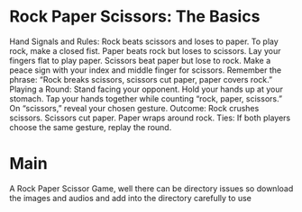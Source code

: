 # Rock Paper Scissors: The Basics
Hand Signals and Rules:
Rock beats scissors and loses to paper. To play rock, make a closed fist.
Paper beats rock but loses to scissors. Lay your fingers flat to play paper.
Scissors beat paper but lose to rock. Make a peace sign with your index and middle finger for scissors.
Remember the phrase: “Rock breaks scissors, scissors cut paper, paper covers rock.”
Playing a Round:
Stand facing your opponent.
Hold your hands up at your stomach.
Tap your hands together while counting “rock, paper, scissors.”
On “scissors,” reveal your chosen gesture.
Outcome:
Rock crushes scissors.
Scissors cut paper.
Paper wraps around rock.
Ties:
If both players choose the same gesture, replay the round.
# Main
A Rock Paper Scissor Game, well there can be directory issues so download the images and audios and add into the directory carefully to use 
